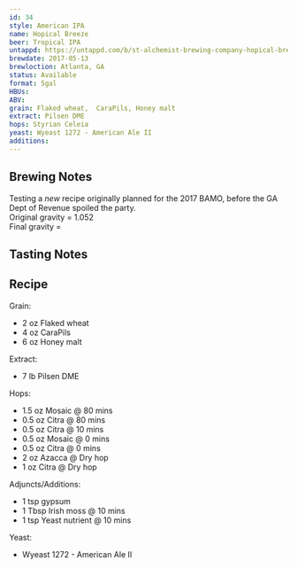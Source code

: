 ```yaml
---
id: 34
style: American IPA
name: Hopical Breeze
beer: Tropical IPA
untappd: https://untappd.com/b/st-alchemist-brewing-company-hopical-breeze/2149379
brewdate: 2017-05-13
brewloction: Atlanta, GA
status: Available
format: 5gal
HBUs:
ABV:
grain: Flaked wheat,  CaraPils, Honey malt
extract: Pilsen DME
hops: Styrian Celeia
yeast: Wyeast 1272 - American Ale II
additions:
---
```

## Brewing Notes
Testing a _new_ recipe originally planned for the 2017 BAMO, before the GA Dept of Revenue spoiled the party.  
Original gravity = 1.052  
Final gravity =

## Tasting Notes


## Recipe
Grain:

  + 2 oz Flaked wheat
  + 4 oz CaraPils
  + 6 oz Honey malt

Extract:

  + 7 lb Pilsen DME

Hops:

  + 1.5 oz Mosaic @ 80 mins
  + 0.5 oz Citra @ 80 mins
  + 0.5 oz Citra @ 10 mins
  + 0.5 oz Mosaic @ 0 mins
  + 0.5 oz Citra @ 0 mins
  + 2 oz Azacca @ Dry hop
  + 1 oz Citra @ Dry hop

Adjuncts/Additions:

  + 1 tsp gypsum
  + 1 Tbsp Irish moss @ 10 mins
  + 1 tsp Yeast nutrient @ 10 mins

Yeast:

  + Wyeast 1272 - American Ale II
